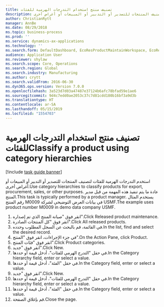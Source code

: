 ```yaml
---
title: تصنيف منتج استخدام التدرجات الهرمية للفئات
description: استخدم التدرجات الهرمية للفئات لتصنيف المنتجات للتصدير أو التدبير أو المبيعات أو أغراض أخرى.
author: ChristianRytt
manager: AnnBe
ms.date: 08/29/2018
ms.topic: business-process
ms.prod: ''
ms.service: dynamics-ax-applications
ms.technology: ''
ms.search.form: DefaultDashboard, EcoResProductMaintainWorkspace, EcoResProductOpenCasesFormPart, EcoResProductDetailsExtended, EcoResProductCategory, EcoResCategorySingleLookup
audience: Application User
ms.reviewer: shylaw
ms.search.scope: Core, Operations
ms.search.region: Global
ms.search.industry: Manufacturing
ms.author: crytt
ms.search.validFrom: 2016-06-30
ms.dyn365.ops.version: Version 7.0.0
ms.openlocfilehash: 3a523d7d03a47487e37124b6afc78bfad59e1ae6
ms.sourcegitcommit: 9d4c7edd0ae2053c37c7d81cdd180b16bf3a9d3b
ms.translationtype: HT
ms.contentlocale: ar-SA
ms.lasthandoff: 05/15/2019
ms.locfileid: "1554703"
---
```

# <a name="classify-a-product-using-category-hierarchies"></a><span data-ttu-id="bf4e7-103">تصنيف منتج استخدام التدرجات الهرمية للفئات</span><span class="sxs-lookup"><span data-stu-id="bf4e7-103">Classify a product using category hierarchies</span></span>

[!include [task guide banner](../../includes/task-guide-banner.md)]

<span data-ttu-id="bf4e7-104">استخدم التدرجات الهرمية للفئات لتصنيف المنتجات للتصدير أو التدبير أو المبيعات أو أغراض أخرى.</span><span class="sxs-lookup"><span data-stu-id="bf4e7-104">Use category hierarchies to classify products for export, procurement, sales, or other purposes.</span></span> <span data-ttu-id="bf4e7-105">عادة ما يتم تنفيذ هذه المهمة من قبل مدير المنتج.</span><span class="sxs-lookup"><span data-stu-id="bf4e7-105">This task is typically performed by a product manager.</span></span> <span data-ttu-id="bf4e7-106">يستخدم المثال رقم المنتج M0009 في بيانات العرض التوضيحي لشركة USMF.‬</span><span class="sxs-lookup"><span data-stu-id="bf4e7-106">The example uses product number M0009 in demo data company USMF.</span></span>

1. <span data-ttu-id="bf4e7-107">انقر فوق "صيانة المنتج الذي تم إصداره".</span><span class="sxs-lookup"><span data-stu-id="bf4e7-107">Click Released product maintenance.</span></span>
2. <span data-ttu-id="bf4e7-108">انقر فوق "كل المنتجات الصادرة".</span><span class="sxs-lookup"><span data-stu-id="bf4e7-108">Click All released products.</span></span>
3. <span data-ttu-id="bf4e7-109">في القائمة، قم بالبحث عن السجل المطلوب وحدده.</span><span class="sxs-lookup"><span data-stu-id="bf4e7-109">In the list, find and select the desired record.</span></span>
4. <span data-ttu-id="bf4e7-110">في جزء الإجراءات، انقر فوق "المنتج".</span><span class="sxs-lookup"><span data-stu-id="bf4e7-110">On the Action Pane, click Product.</span></span>
5. <span data-ttu-id="bf4e7-111">انقر فوق "فئات المنتج".</span><span class="sxs-lookup"><span data-stu-id="bf4e7-111">Click Product categories.</span></span>
6. <span data-ttu-id="bf4e7-112">انقر فوق "جديد".</span><span class="sxs-lookup"><span data-stu-id="bf4e7-112">Click New.</span></span>
7. <span data-ttu-id="bf4e7-113">في حقل "‏‫التدرج الهرمي للفئات‬"، أدخل قيمة أو حددها.</span><span class="sxs-lookup"><span data-stu-id="bf4e7-113">In the Category hierarchy field, enter or select a value.</span></span>
8. <span data-ttu-id="bf4e7-114">في حقل "الفئة"، أدخل قيمة أو حددها.</span><span class="sxs-lookup"><span data-stu-id="bf4e7-114">In the Category field, enter or select a value.</span></span>
9. <span data-ttu-id="bf4e7-115">انقر فوق "جديد".</span><span class="sxs-lookup"><span data-stu-id="bf4e7-115">Click New.</span></span>
10. <span data-ttu-id="bf4e7-116">في حقل "‏‫التدرج الهرمي للفئات‬"، أدخل قيمة أو حددها.</span><span class="sxs-lookup"><span data-stu-id="bf4e7-116">In the Category hierarchy field, enter or select a value.</span></span>
11. <span data-ttu-id="bf4e7-117">في حقل "الفئة"، أدخل قيمة أو حددها.</span><span class="sxs-lookup"><span data-stu-id="bf4e7-117">In the Category field, enter or select a value.</span></span>
12. <span data-ttu-id="bf4e7-118">قم بإغلاق الصفحة.</span><span class="sxs-lookup"><span data-stu-id="bf4e7-118">Close the page.</span></span>

